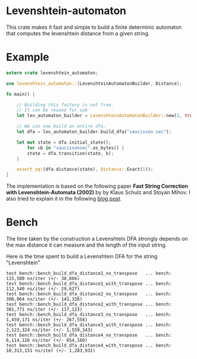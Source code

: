 # Levenshtein-automaton

This crate makes it fast and simple to build a finite determinic automaton that computes
the levenshtein distance from a given string.

# Example

```rust
extern crate levenshtein_automaton;

use levenshtein_automaton::{LevenshteinAutomatonBuilder, Distance};

fn main() {

    // Building this factory is not free.
    // It can be reused for sub
    let lev_automaton_builder = LevenshteinAutomatonBuilder::new(2, true);

    // We can now build an entire dfa.
    let dfa = lev_automaton_builder.build_dfa("saucisson sec");

    let mut state = dfa.initial_state();
        for &b in "saucissonsec".as_bytes() {
        state = dfa.transition(state, b);
    }

    assert_eq!(dfa.distance(state), Distance::Exact(1));
}
```

The implementation is based on the following paper
**Fast String Correction with Levenshtein-Automata (2002)** by by Klaus Schulz and Stoyan Mihov.
I also tried to explain it in the following [blog post](https://fulmicoton.com/posts/levenshtein/).


# Bench


The time taken by the construction a Levenshtein DFA
strongly depends on the max distance it can measure and the length of the input string.

Here is the time spent to build a Levenshtein DFA for the string "Levenshtein"


```ignore
test bench::bench_build_dfa_distance1_no_transpose   ... bench:     115,580 ns/iter (+/- 38,866)
test bench::bench_build_dfa_distance1_with_transpose ... bench:     112,540 ns/iter (+/- 29,627)
test bench::bench_build_dfa_distance2_no_transpose   ... bench:     308,064 ns/iter (+/- 141,326)
test bench::bench_build_dfa_distance2_with_transpose ... bench:     301,771 ns/iter (+/- 117,123)
test bench::bench_build_dfa_distance3_no_transpose   ... bench:   1,459,171 ns/iter (+/- 267,558)
test bench::bench_build_dfa_distance3_with_transpose ... bench:   2,123,324 ns/iter (+/- 1,559,343)
test bench::bench_build_dfa_distance4_no_transpose   ... bench:   6,114,126 ns/iter (+/- 654,160)
test bench::bench_build_dfa_distance4_with_transpose ... bench:  10,313,151 ns/iter (+/- 1,283,931)
```
